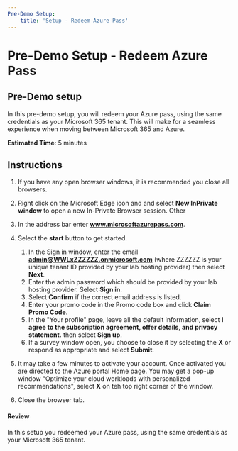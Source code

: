 ```yaml
---
Pre-Demo Setup:
    title: 'Setup - Redeem Azure Pass'
---
```


# Pre-Demo Setup - Redeem Azure Pass

## Pre-Demo setup

In this pre-demo setup, you will redeem your Azure pass, using the same credentials as your Microsoft 365 tenant.  This will make for a seamless experience when moving between Microsoft 365 and Azure.



**Estimated Time**: 5 minutes

## Instructions


1. If you have any open browser windows, it is recommended you close all browsers.

1. Right click on the Microsoft Edge icon and and select **New InPrivate window** to open a new In-Private Browser session. Other 

1. In the address bar enter **www.microsoftazurepass.com**.  

1. Select the **start** button to get started.

    1. In the Sign in window, enter the email  **admin@WWLxZZZZZZ.onmicrosoft.com** (where ZZZZZZ is your unique tenant ID provided by your lab hosting provider) then select **Next**.
    1. Enter the admin password which should be provided by your lab hosting provider. Select **Sign in**.
    1. Select **Confirm** if the correct email address is listed.
    1. Enter your promo code in the Promo code box and click **Claim Promo Code**.  
    1. In the "Your profile" page, leave all the default information, select **I agree to the subscription agreement, offer details, and privacy statement.** then select **Sign up**.
    1. If a survey window open, you choose to close it by selecting the **X** or respond as appropriate and select **Submit**.

1. It may take a few minutes to activate your account.  Once activated you are directed to the Azure portal Home page.  You may get a pop-up window "Optimize your cloud workloads with personalized recommendations", select **X** on teh top right corner of the window.

1. Close the browser tab.

#### Review

In this setup you redeemed your Azure pass, using the same credentials as your Microsoft 365 tenant.
